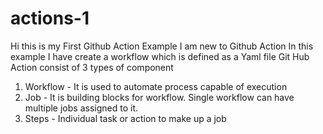 # actions-1

Hi this is my First Github Action Example
I am new to Github Action
In this example I have create a workflow which is defined as a Yaml file
Git Hub Action consist of 3 types of component
1. Workflow - It is used to automate process capable of execution
2. Job - It is building blocks for workflow. Single workflow can have multiple jobs assigned to it.
3. Steps - Individual task or action to make up a job 